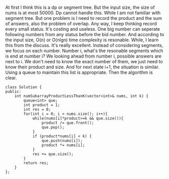 At first I think this is a dp or segment tree. But the input size, the size of nums is at most 50000. Dp cannot handle this. While I am not 
familiar with segment tree. But one problem is I need to record the product and the sum of answers, also the problem of overlap.
Any way, I keep thinking record every small status. It's costing and useless. One big number can seperate following numbers from any status 
before the bid number. And according to the input size, O(n) or O(nlgn) time complexity is resonable.
While, I learn this from the discuss. It's really excellent. Instead of considering segments, we focus on each number. Number i, what's the 
resonable segments which is end at number i? We looking ahead from number i, possible answers are next to i. We don't need to know the exact
number of them, we just need to know their product and size. And for next state i+1, the situation is similar. Using a queue to maintain this
list is appropriate. Then the algorithm is clear.
```
class Solution {
public:
    int numSubarrayProductLessThanK(vector<int>& nums, int k) {
        queue<int> que;
        int product = 1;
        int res = 0;
        for(int i = 0; i < nums.size(); i++){
            while(nums[i]*product>=k && que.size()){
                product /= que.front();
                que.pop();
            }
            if (product*nums[i] < k) {
                que.push(nums[i]);
                product *= nums[i];
            }
            res += que.size();
        }
        return res;
    }
};
```
